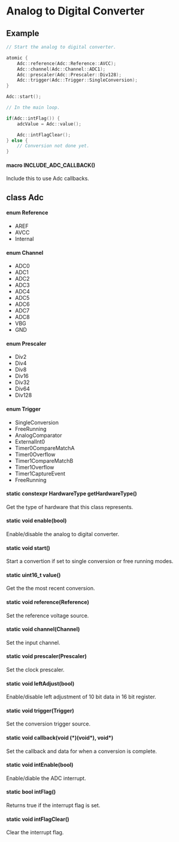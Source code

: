 # Analog to Digital Converter

## Example
```c++
// Start the analog to digital converter.

atomic {
    Adc::reference(Adc::Reference::AVCC);
    Adc::channel(Adc::Channel::ADC1);
    Adc::prescaler(Adc::Prescaler::Div128);
    Adc::trigger(Adc::Trigger::SingleConversion);
}

Adc::start();

// In the main loop.

if(Adc::intFlag()) {
    adcValue = Adc::value();

    Adc::intFlagClear();
} else {
    // Conversion not done yet.
}
```
#### macro INCLUDE_ADC_CALLBACK()
Include this to use Adc callbacks.
## class Adc
#### enum Reference
* AREF
* AVCC
* Internal
#### enum Channel
* ADC0
* ADC1
* ADC2
* ADC3
* ADC4
* ADC5
* ADC6
* ADC7
* ADC8
* VBG
* GND
#### enum Prescaler
* Div2
* Div4
* Div8
* Div16
* Div32
* Div64
* Div128
#### enum Trigger
* SingleConversion
* FreeRunning
* AnalogComparator
* ExternalInt0
* Timer0CompareMatchA
* Timer0Overflow
* Timer1CompareMatchB
* Timer1Overflow
* Timer1CaptureEvent
* FreeRunning
#### static constexpr HardwareType getHardwareType()
Get the type of hardware that this class represents.
#### static void enable(bool)
Enable/disable the analog to digital converter.
#### static void start()
Start a convertion if set to single conversion or free running modes.
#### static uint16_t value()
Get the the most recent conversion.
#### static void reference(Reference)
Set the reference voltage source.
#### static void channel(Channel)
Set the input channel.
#### static void prescaler(Prescaler)
Set the clock prescaler.
#### static void leftAdjust(bool)
Enable/disable left adjustment of 10 bit data in 16 bit register.
#### static void trigger(Trigger)
Set the conversion trigger source.
#### static void callback(void (\*)(void\*), void\*)
Set the callback and data for when a conversion is complete.
#### static void intEnable(bool)
Enable/diable the ADC interrupt.
#### static bool intFlag()
Returns true if the interrupt flag is set.
#### static void intFlagClear()
Clear the interrupt flag.
